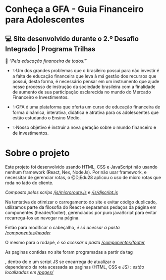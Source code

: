 # Conheça a GFA - Guia Financeiro para Adolescentes
## 💻 Site desenvolvido durante o 2.º Desafio Integrado | Programa Trilhas

💭 <em>“Pela educação financeira de todos!”</em>

- ✨Um dos grandes problemas que o brasileiro possui para não investir é a
falta de educação financeira que leva à má gestão dos recursos que possui, desta
forma, é necessário pensar em um instrumento que ajude nesse processo de instrução
da sociedade brasileira com a finalidade de aumento de sua participação esclarecida
no mundo do Mercado Financeiro e Investimentos.

- ✨GFA é uma plataforma que oferta um curso de educação financeira de
forma dinâmica, interativa, didática e atrativa para os adolescentes que estão
estudando o Ensino Médio.

- ✨Nosso objetivo é instruir a nova geração sobre o mundo financeiro e de investimentos.


# Sobre o projeto

Este projeto foi desenvolvido usando HTML, CSS e JavaScript não usando nenhum framework (React, Nex, NodeJs).
Por não usar framework, e necessitar de gerenciar rotas, o @DjEdu28 aplicou o uso de micro rotas que roda no lado do cliente.

_Composto pelos scrips [/js/microroute.js](/js/microroute.js)_ e _[/js/djscript.js](/js/djscript.js)_

Na tentativa de otimizar o carregamento do site e evitar código duplicado,  utilizamos parte da filosofia do React e separamos pedaços da página em componentes (header/footer), gerenciados por puro javaScript para evitar recarregá-los ao navegar na página.

Então para modificar o cabeçalho, _é só acessar a pasta [/componentes/header](/componentes/header)_

O mesmo para o rodapé, _é só acessar a pasta [/componentes/footer](/componentes/footer)_


As paginas contidas no site foram programadas a partir da tag <main>, dentro do <body>
e um script JS se encarrega de atualizar o <main> dependendo da rota acessada
as paginas (HTML, CSS e JS) : _estão localizadas em [/pages/](/pages/)_









